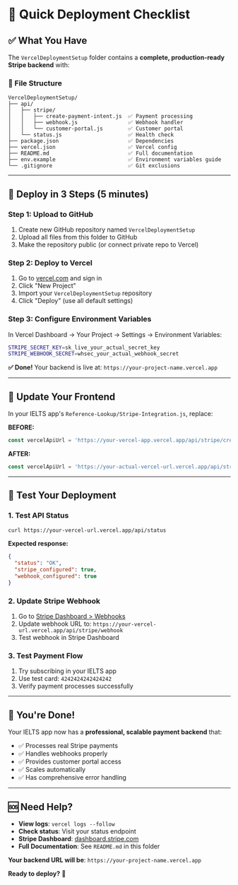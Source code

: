 # 🚀 Quick Deployment Checklist

## ✅ **What You Have**

The `VercelDeploymentSetup` folder contains a **complete, production-ready Stripe backend** with:

### **📁 File Structure**
```
VercelDeploymentSetup/
├── api/
│   ├── stripe/
│   │   ├── create-payment-intent.js  ✅ Payment processing
│   │   ├── webhook.js                ✅ Webhook handler  
│   │   └── customer-portal.js        ✅ Customer portal
│   └── status.js                     ✅ Health check
├── package.json                      ✅ Dependencies
├── vercel.json                       ✅ Vercel config
├── README.md                         ✅ Full documentation
├── env.example                       ✅ Environment variables guide
└── .gitignore                        ✅ Git exclusions
```

---

## 🎯 **Deploy in 3 Steps (5 minutes)**

### **Step 1: Upload to GitHub**
1. Create new GitHub repository named `VercelDeploymentSetup`
2. Upload all files from this folder to GitHub
3. Make the repository public (or connect private repo to Vercel)

### **Step 2: Deploy to Vercel**
1. Go to [vercel.com](https://vercel.com) and sign in
2. Click "New Project"
3. Import your `VercelDeploymentSetup` repository
4. Click "Deploy" (use all default settings)

### **Step 3: Configure Environment Variables**
In Vercel Dashboard → Your Project → Settings → Environment Variables:
```bash
STRIPE_SECRET_KEY=sk_live_your_actual_secret_key
STRIPE_WEBHOOK_SECRET=whsec_your_actual_webhook_secret
```

**✅ Done!** Your backend is live at: `https://your-project-name.vercel.app`

---

## 🔧 **Update Your Frontend**

In your IELTS app's `Reference-Lookup/Stripe-Integration.js`, replace:

**BEFORE:**
```javascript
const vercelApiUrl = 'https://your-vercel-app.vercel.app/api/stripe/create-payment-intent';
```

**AFTER:**
```javascript
const vercelApiUrl = 'https://your-actual-vercel-url.vercel.app/api/stripe/create-payment-intent';
```

---

## 🧪 **Test Your Deployment**

### **1. Test API Status**
```bash
curl https://your-vercel-url.vercel.app/api/status
```

**Expected response:**
```json
{
  "status": "OK",
  "stripe_configured": true,
  "webhook_configured": true
}
```

### **2. Update Stripe Webhook**
1. Go to [Stripe Dashboard > Webhooks](https://dashboard.stripe.com/webhooks)
2. Update webhook URL to: `https://your-vercel-url.vercel.app/api/stripe/webhook`
3. Test webhook in Stripe Dashboard

### **3. Test Payment Flow**
1. Try subscribing in your IELTS app
2. Use test card: `4242424242424242`
3. Verify payment processes successfully

---

## 🎉 **You're Done!**

Your IELTS app now has a **professional, scalable payment backend** that:
- ✅ Processes real Stripe payments
- ✅ Handles webhooks properly
- ✅ Provides customer portal access
- ✅ Scales automatically
- ✅ Has comprehensive error handling

---

## 🆘 **Need Help?**

- **View logs**: `vercel logs --follow`
- **Check status**: Visit your status endpoint
- **Stripe Dashboard**: [dashboard.stripe.com](https://dashboard.stripe.com)
- **Full Documentation**: See `README.md` in this folder

**Your backend URL will be**: `https://your-project-name.vercel.app`

**Ready to deploy?** 🚀 
